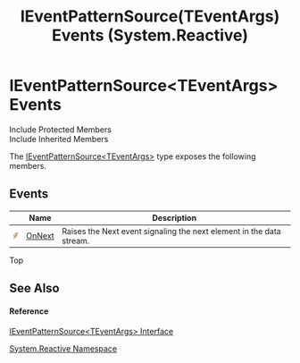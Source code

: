 ﻿---
title: IEventPatternSource(TEventArgs) Events (System.Reactive)
TOCTitle: IEventPatternSource(TEventArgs) Events
ms:assetid: Events.T:System.Reactive.IEventPatternSource`1
ms:mtpsurl: https://msdn.microsoft.com/en-us/library/Hh229884(v=VS.103)
ms:contentKeyID: 36069556
ms.date: 06/28/2011
mtps_version: v=VS.103
---

# IEventPatternSource\<TEventArgs\> Events

Include Protected Members  
Include Inherited Members  

The [IEventPatternSource\<TEventArgs\>](hh229100\(v=vs.103\).md) type exposes the following members.

## Events

<table>
<thead>
<tr class="header">
<th> </th>
<th>Name</th>
<th>Description</th>
</tr>
</thead>
<tbody>
<tr class="odd">
<td><img src="images\Hh315336.pubevent(en-us,VS.103).gif" title="Public event" alt="Public event" /></td>
<td><a href="hh212092(v=vs.103).md">OnNext</a></td>
<td>Raises the Next event signaling the next element in the data stream.</td>
</tr>
</tbody>
</table>

Top

## See Also

#### Reference

[IEventPatternSource\<TEventArgs\> Interface](hh229100\(v=vs.103\).md)

[System.Reactive Namespace](hh229356\(v=vs.103\).md)

